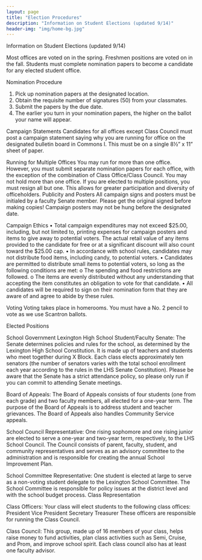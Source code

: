 ```yaml
---
layout: page
title: "Election Procedures"
description: "Information on Student Elections (updated 9/14)"
header-img: "img/home-bg.jpg"
---
```


Information on Student Elections (updated 9/14)

Most offices are voted on in the spring.  Freshmen positions are voted on in the fall.  Students must complete nomination papers to become a candidate for any elected student office. 

Nomination Procedure
1)    Pick up nomination papers at the designated location.
2)    Obtain the requisite number of signatures (50) from your classmates.
3)    Submit the papers by the due date.
4)    The earlier you turn in your nomination papers, the higher on the ballot your name will appear.

Campaign Statements
Candidates for all offices except Class Council must post a campaign statement saying why you are running for office on the designated bulletin board in Commons I.  This must be on a single 8½” x 11” sheet of paper.

Running for Multiple Offices
You may run for more than one office.  However, you must submit separate nomination papers for each office, with the exception of the combination of Class Office/Class Council.  You may not hold more than one office.  If you are elected to multiple positions, you must resign all but one.  This allows for greater participation and diversity of officeholders.
Publicity and Posters
All campaign signs and posters must be initialed by a faculty Senate member.  Please get the original signed before making copies!  Campaign posters may not be hung before the designated date.

Campaign Ethics
•    Total campaign expenditures may not exceed $25.00, including, but not limited to, printing expenses for campaign posters and items to give away to potential voters.  The actual retail value of any items provided to the candidate for free or at a significant discount will also count toward the $25.00 cap.
•    In accordance with school rules, candidates may not distribute food items, including candy, to potential voters.
•    Candidates are permitted to distribute small items to potential voters, so long as the following conditions are met:
o    The spending and food restrictions are followed.
o    The items are evenly distributed without any understanding that accepting the item constitutes an obligation to vote for that candidate.
•    All candidates will be required to sign on their nomination form that they are aware of and agree to abide by these rules.

Voting
Voting takes place in homerooms. You must have a No. 2 pencil to vote as we use Scantron ballots.

Elected Positions

School Government
Lexington High School Student/Faculty Senate: The Senate determines policies and rules for the school, as determined by the Lexington High School Constitution. It is made up of teachers and students who meet together during X Block. Each class elects approximately ten senators (the number of senators varies with the total school enrollment each year according to the rules in the LHS Senate Constitution).  Please be aware that the Senate has a strict attendance policy, so please only run if you can commit to attending Senate meetings.

Board of Appeals: The Board of Appeals consists of four students (one from each grade) and two faculty members, all elected for a one-year term. The purpose of the Board of Appeals is to address student and teacher grievances. The Board of Appeals also handles Community Service appeals.

School Council Representative: One rising sophomore and one rising junior are elected to serve a one-year and two-year term, respectively, to the LHS School Council.  The Council consists of parent, faculty, student, and community representatives and serves as an advisory committee to the administration and is responsible for creating the annual School Improvement Plan.

School Committee Representative: One student is elected at large to serve as a non-voting student delegate to the Lexington School Committee.  The School Committee is responsible for policy issues at the district level and with the school budget process.
Class Representation

Class Officers: Your class will elect students to the following class offices:
    President
    Vice President
    Secretary
    Treasurer
These officers are responsible for running the Class Council.

Class Council:  This group, made up of 16 members of your class, helps raise money to fund activities, plan class activities such as Semi, Cruise, and Prom, and improve school spirit.  Each class council also has at least one faculty advisor.	